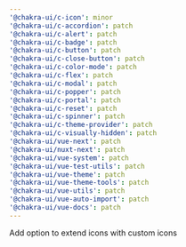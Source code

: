 ```yaml
---
'@chakra-ui/c-icon': minor
'@chakra-ui/c-accordion': patch
'@chakra-ui/c-alert': patch
'@chakra-ui/c-badge': patch
'@chakra-ui/c-button': patch
'@chakra-ui/c-close-button': patch
'@chakra-ui/c-color-mode': patch
'@chakra-ui/c-flex': patch
'@chakra-ui/c-modal': patch
'@chakra-ui/c-popper': patch
'@chakra-ui/c-portal': patch
'@chakra-ui/c-reset': patch
'@chakra-ui/c-spinner': patch
'@chakra-ui/c-theme-provider': patch
'@chakra-ui/c-visually-hidden': patch
'@chakra-ui/vue-next': patch
'@chakra-ui/nuxt-next': patch
'@chakra-ui/vue-system': patch
'@chakra-ui/vue-test-utils': patch
'@chakra-ui/vue-theme': patch
'@chakra-ui/vue-theme-tools': patch
'@chakra-ui/vue-utils': patch
'@chakra-ui/vue-auto-import': patch
'@chakra-ui/vue-docs': patch
---
```


Add option to extend icons with custom icons

